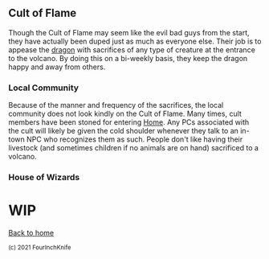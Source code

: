 ## Cult of Flame

Though the Cult of Flame may seem like the evil bad guys from the start, they have actually been duped just as much as everyone else. Their job is to appease the [dragon][dragon] with sacrifices of any type of creature at the entrance to the volcano. By doing this on a bi-weekly basis, they keep the dragon happy and away from others.

### Local Community

Because of the manner and frequency of the sacrifices, the local community does not look kindly on the Cult of Flame. Many times, cult members have been stoned for entering [Home][home-city]. Any PCs associated with the cult will likely be given the cold shoulder whenever they talk to an in-town NPC who recognizes them as such. People don't like having their livestock (and sometimes children if no animals are on hand) sacrificed to a volcano.

### House of Wizards

# WIP

[Back to home][home]

[home]: /Dragonfire
[home-city]: /Dragonfire/places/home-city
[dragon]: /Dragonfire/groups/dragon

<sup>(c) 2021 FourInchKnife</sup>
